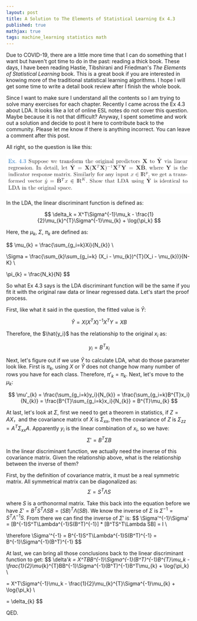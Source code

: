 ```yaml
---
layout: post
title: A Solution to The Elements of Statistical Learning Ex 4.3
published: true
mathjax: true
tags: machine_learning statistics math
---
```


Due to COVID-19, there are a little more time that I can do something that I want but haven't got time to do in the past: reading a thick book. These days, I have been reading Hastie, Tibshirani and Friedman's _The Elements of Statistical Learning_ book. This is a great book if you are interested in knowing more of the traditional statistical learning algorithms. I hope I will get some time to write a detail book review after I finish the whole book.

Since I want to make sure I understand all the contents so I am trying to solve many exercises for each chapter. Recently I came across the Ex 4.3 about LDA. It looks like a lot of online ESL notes do not cover this question. Maybe because it is not that difficult? Anyway, I spent sometime and work out a solution and decide to post it here to contribute back to the community. Please let me know if there is anything incorrect. You can leave a comment after this post.

All right, so the question is like this:

![ESL Ex4.3](../images/2020_12_3/Ex43.png)



In the LDA, the linear discriminant function is defined as:


$$
\delta_k = X^T\Sigma^{-1}\mu_k - \frac{1}{2}\mu_{k}^{T}\Sigma^{-1}\mu_{k} + \log{\pi_k}
$$



Here, the $\mu_{k}$, $\Sigma$, $\pi_{k}$ are defined as:


$$
\mu_{k} = \frac{\sum_{g_i=k}Xi}{N_{k}} \\

\Sigma = \frac{\sum_{k}\sum_{g_i=k} (X_i - \mu_{k})^{T}(X_i - \mu_{k})}{N-K} \\

\pi_{k} = \frac{N_k}{N}
$$



So what Ex 4.3 says is the LDA discriminant function will be the same if you fit it with the original raw data or linear regressed data. Let's start the proof process.

First, like what it said in the question, the fitted value is $\hat{Y}$:


$$
\hat{Y} = X(X^TX)^{-1}X^TY = XB
$$



Therefore, the $\hat{y_i}$ has the relationship to the original $x_i$ as:


$$
y_{i} = B^{T}x_{i}
$$



Next, let's figure out if we use $\hat{Y}$ to calculate LDA, what do those parameter look like. First is $\pi_k$, using $X$ or $\hat{Y}$ does not change how many number of rows you have for each class. Therefore,  $\pi'_{k} = \pi_{k}$. Next, let's move to the $\mu_k$:


$$
\mu'_{k} = \frac{\sum_{g_i=k}y_i}{N_{k}} = \frac{\sum_{g_i=k}B^{T}x_i}{N_{k}} = \frac{B^{T}\sum_{g_i=k}x_i}{N_{k}} = B^{T}\mu_{k}
$$



At last, let's look at $\Sigma$, first we need to get a theorem in statistics, if $Z=AX$，and the covariance matrix of $X$ is $\Sigma_{xx}$, then the covariance of $Z$ is $\Sigma_{zz} = A^T\Sigma_{xx}A$. Apparently $y_i$ is the linear combination of $x_i$, so we have:
$$
\Sigma' = B^{T}\Sigma B
$$


In the linear discriminant function, we actually need the inverse of this covariance matrix. Given the relationship above, what is the relationship between the inverse of them?

First, by the definition of covariance matrix, it must be a real symmetric matrix. All symmetrical matrix can be diagonalized as:
$$
\Sigma = S^T\Lambda S
$$



where $S$ is a orthonormal matrix. Take this back into the equation before we have $\Sigma' = B^TS^T\Lambda SB = (SB)^T \Lambda (SB)$. We know the inverse of $\Sigma$ is $\Sigma^{-1} = S^T\Lambda^{-1}S$. From there we can find the inverse of $\Sigma'$ is:
$$
\Sigma'^{-1}\Sigma' = [B^{-1}S^T\Lambda^{-1}S(B^T)^{-1}] * [B^TS^T\Lambda SB] = I \\

\therefore \Sigma'^{-1} = B^{-1}S^T\Lambda^{-1}S(B^T)^{-1} = B^{-1}\Sigma^{-1}(B^T)^{-1}
$$



At last, we can bring all those conclusions back to the linear discriminant function to get:
$$
\delta'_k = X^TBB^{-1}\Sigma^{-1}(B^T)^{-1}B^{T}\mu_k - \frac{1}{2}\mu_{k}^{T}BB^{-1}\Sigma^{-1}(B^T)^{-1}B^T\mu_{k} + \log{\pi_k} \\

= X^T\Sigma^{-1}\mu_k - \frac{1}{2}\mu_{k}^{T}\Sigma^{-1}\mu_{k} + \log{\pi_k} \\

= \delta_{k}
$$


QED.